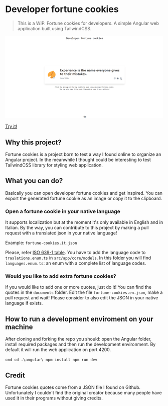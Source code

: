 # Developer fortune cookies
> This is a WIP.
Fortune cookies for developers. A simple Angular web application built using TailwindCSS.

![](https://raw.githubusercontent.com/ilmalte/developer-fortune-cookies/master/documents/demo.gif)

[Try it!](https://ilmalte.github.io/developer-fortune-cookies/)

## Why this project?
Fortune cookies is a project born to test a way I found online to organize an Angular project.
In the meanwhile I thought could be interesting to test TailwindCSS library for styling web application.

## What you can do?
Basically you can open developer fortune cookies and get inspired.
You can export the generated fortune cookie as an image or copy it to the clipboard.

### Open a fortune cookie in your native language
It supports localization but at the moment it's only available in English and in Italian.
By the way, you can contribute to this project by making a pull request with a translated json in your native language!

Example:
`fortune-cookies.it.json`

Please, refer [ISO 639-1 table](https://en.wikipedia.org/wiki/List_of_ISO_639-1_codes).
You have to add the language code to `traslations.enum.ts` in `src/app/core/models`. 
In this folder you will find `languages.enum.ts`: an enum with a complete list of language codes.

### Would you like to add extra fortune cookies?
If you would like to add one or more quotes, just do it! You can find the quotes in the `documents` folder. 
Edit the file `fortune-cookies.en.json`, make a pull request and wait!
Please consider to also edit the JSON in your native language if exists.

## How to run a development enviroment on your machine
After cloning and forking the repo you should: 
open the Angular folder, install required packages and then run the development environment.
By default it will run the web application on port 4200.

`cmd
    cd .\angular\
    npm install
    npm run dev
`

## Credit
Fortune cookies quotes come from a JSON file I found on Github. 
Unfortunately I couldn't find the original creator because many people have used it in their programs without giving credits.